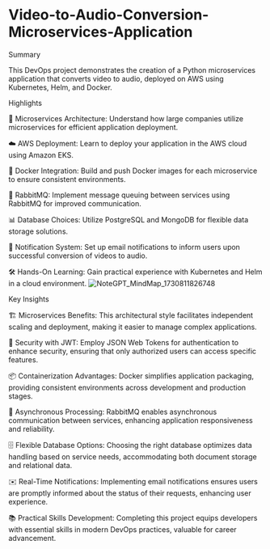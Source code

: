 # Video-to-Audio-Conversion-Microservices-Application

Summary

This DevOps project demonstrates the creation of a Python microservices application that converts video to audio, deployed on AWS using Kubernetes, Helm, and Docker.



Highlights

🎥 Microservices Architecture: Understand how large companies utilize microservices for efficient application deployment.

☁️ AWS Deployment: Learn to deploy your application in the AWS cloud using Amazon EKS.

🐳 Docker Integration: Build and push Docker images for each microservice to ensure consistent environments.

🔄 RabbitMQ: Implement message queuing between services using RabbitMQ for improved communication.

📊 Database Choices: Utilize PostgreSQL and MongoDB for flexible data storage solutions.

📧 Notification System: Set up email notifications to inform users upon successful conversion of videos to audio.

🛠️ Hands-On Learning: Gain practical experience with Kubernetes and Helm in a cloud environment.
![NoteGPT_MindMap_1730811826748](https://github.com/user-attachments/assets/62d311a6-9d7a-4304-ad4c-cbf728b12b98)


Key Insights

🏗️ Microservices Benefits: This architectural style facilitates independent scaling and deployment, making it easier to manage complex applications.

🔐 Security with JWT: Employ JSON Web Tokens for authentication to enhance security, ensuring that only authorized users can access specific features.

📦 Containerization Advantages: Docker simplifies application packaging, providing consistent environments across development and production stages.

🔄 Asynchronous Processing: RabbitMQ enables asynchronous communication between services, enhancing application responsiveness and reliability.

🗄️ Flexible Database Options: Choosing the right database optimizes data handling based on service needs, accommodating both document storage and relational data.

✉️ Real-Time Notifications: Implementing email notifications ensures users are promptly informed about the status of their requests, enhancing user experience.

📚 Practical Skills Development: Completing this project equips developers with essential skills in modern DevOps practices, valuable for career advancement.

